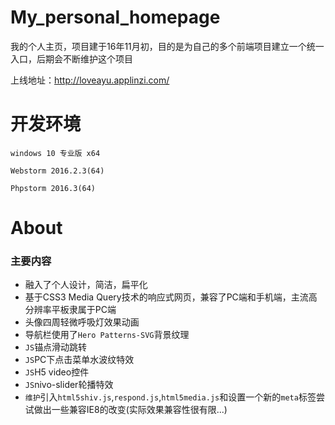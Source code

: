# My_personal_homepage

我的个人主页，项目建于16年11月初，目的是为自己的多个前端项目建立一个统一入口，后期会不断维护这个项目

上线地址：http://loveayu.applinzi.com/

# 开发环境
    
    windows 10 专业版 x64
    
    Webstorm 2016.2.3(64)
    
    Phpstorm 2016.3(64)

# About
### 主要内容
- 融入了个人设计，简洁，扁平化
- 基于CSS3 Media Query技术的响应式网页，兼容了PC端和手机端，主流高分辨率平板隶属于PC端
- 头像四周轻微呼吸灯效果动画
- 导航栏使用了`Hero Patterns-SVG`背景纹理
- `JS`锚点滑动跳转
- `JS`PC下点击菜单水波纹特效
- `JS`H5 video控件
- `JS`nivo-slider轮播特效
- `维护`引入`html5shiv.js`,`respond.js`,`html5media.js`和设置一个新的`meta`标签尝试做出一些兼容IE8的改变(实际效果兼容性很有限...)
